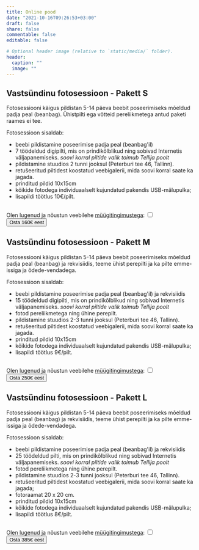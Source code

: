 ```yaml
---
title: Online pood
date: "2021-10-16T09:26:53+03:00"
draft: false
share: false
commentable: false
editable: false

# Optional header image (relative to `static/media/` folder).
header:
  caption: ""
  image: ""
---
```

## Vastsündinu fotosessioon - Pakett S 

Fotosessiooni käigus pildistan 5-14 päeva beebit poseerimiseks mõeldud padja peal (beanbag). Ühistpilti ega võtteid pereliikmetega antud paketi raames ei tee. 

Fotosessioon sisaldab: 
* beebi pildistamine poseerimise padja peal (beanbag'il) 
* 7 töödeldud digipilti, mis on prindikõlblikud ning sobivad Internetis väljapanemiseks. 
_soovi korral piltide valik toimub Tellija poolt_ 
* pildistamine stuudios 2 tunni jooksul (Peterburi tee 46, Tallinn). 
* retušeeritud piltidest koostatud veebigalerii, mida soovi korral saate ka jagada. 
* prinditud pildid 10x15cm 
* kõikide fotodega individuaalselt kujundatud pakendis USB-mälupulka; 
* lisapildi töötlus 10€/pilt. 

## <form action="https://payment.maksekeskus.ee/pay/1/link.html">
<input type="hidden" name="shopId" value="67dc8517-aa4a-43be-9299-13d4a03231e8">
<input type="hidden" name="amount" value="160">
<input type="hidden" name="paymentId" value="VastS">
<input type="hidden" name="donate" value="false">
Olen lugenud ja nõustun veebilehe <a href="https://www.vastsündinu.ee/terms/">müügitingimustega</a>: <input type="checkbox" id="myCheck" name="test" required><br />
<input type="submit" value="Osta 160€ eest">
</form>

## Vastsündinu fotosessioon - Pakett M 

Fotosessiooni käigus pildistan 5-14 päeva beebit poseerimiseks mõeldud padja peal (beanbag) ja rekvisiidis, teeme ühist perepilti ja ka pilte emme-issiga ja õdede-vendadega. 

Fotosessioon sisaldab: 
* beebi pildistamine poseerimise padja peal (beanbag'il) ja rekvisiidis 
* 15 töödeldud digipilti, mis on prindikõlblikud ning sobivad Internetis väljapanemiseks. 
_soovi korral piltide valik toimub Tellija poolt_ 
* fotod pereliikmetega ning ühine perepilt. 
* pildistamine stuudios 2-3 tunni jooksul (Peterburi tee 46, Tallinn). 
* retušeeritud piltidest koostatud veebigalerii, mida soovi korral saate ka jagada. 
* prinditud pildid 10x15cm 
* kõikide fotodega individuaalselt kujundatud pakendis USB-mälupulka; 
* lisapildi töötlus 9€/pilt. 

## <form action="https://payment.maksekeskus.ee/pay/1/link.html">
<input type="hidden" name="shopId" value="67dc8517-aa4a-43be-9299-13d4a03231e8">
<input type="hidden" name="amount" value="250">
<input type="hidden" name="paymentId" value="VastM">
<input type="hidden" name="donate" value="false">
Olen lugenud ja nõustun veebilehe <a href="https://www.vastsündinu.ee/terms/">müügitingimustega</a>: <input type="checkbox" id="myCheck" name="test" required><br />
<input type="submit" value="Osta 250€ eest">
</form>

## Vastsündinu fotosessioon - Pakett L 

Fotosessiooni käigus pildistan 5-14 päeva beebit poseerimiseks mõeldud padja peal (beanbag) ja rekvisiidis, teeme ühist perepilti ja ka pilte emme-issiga ja õdede-vendadega. 

Fotosessioon sisaldab: 
* beebi pildistamine poseerimise padja peal (beanbag'il) ja rekvisiidis 
* 25 töödeldud pilti, mis on prindikõlblikud ning sobivad Internetis väljapanemiseks. 
_soovi korral piltide valik toimub Tellija poolt_ 
* fotod pereliikmetega ning ühine perepilt. 
* pildistamine stuudios 2-3 tunni jooksul (Peterburi tee 46, Tallinn). 
* retušeeritud piltidest koostatud veebigalerii, mida soovi korral saate ka jagada; 
* fotoraamat 20 х 20 cm. 
* prinditud pildid 10x15cm 
* kõikide fotodega individuaalselt kujundatud pakendis USB-mälupulka; 
* lisapildi töötlus 8€/pilt. 

## <form action="https://payment.maksekeskus.ee/pay/1/link.html">
<input type="hidden" name="shopId" value="67dc8517-aa4a-43be-9299-13d4a03231e8">
<input type="hidden" name="amount" value="385">
<input type="hidden" name="paymentId" value="VastL">
<input type="hidden" name="donate" value="false">
Olen lugenud ja nõustun veebilehe <a href="https://www.vastsündinu.ee/terms/">müügitingimustega</a>: <input type="checkbox" id="myCheck" name="test" required><br />
<input type="submit" value="Osta 385€ eest">
</form>